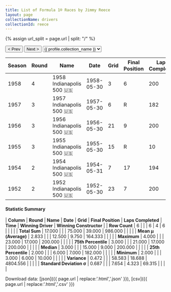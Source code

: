 ```yaml
---
title: List of Formula 1® Races by Jimmy Reece
layout: page
collectionName: drivers
collectionId: reece
---
```


{% assign url_split = page.url | split: "/" %}
<div id="collection-navigation">
<button onclick="selector.options[selector.selectedIndex-1].value && (window.location = selector.options[selector.selectedIndex-1].value);">&lt; Prev</button>
<button onclick="selector.options[selector.selectedIndex+1].value && (window.location = selector.options[selector.selectedIndex+1].value);">Next &gt;</button>
<select id="selector" onchange="this.options[this.selectedIndex].value && (window.location = this.options[this.selectedIndex].value);">
  {% for collectionId in site.data[page.collectionName].refs %}
    {% if collectionId == page.collectionId %}
      {% assign selected = "selected" %}
    {% else %}
      {% assign selected = "" %}
    {% endif %}
    {% assign profile = site.data[page.collectionName][collectionId].profile %}
    <option value="/f1/{{ page.collectionName }}/{{ collectionId }}/{{ url_split[4] }}" {{ selected }}>{{ profile.collection_name }}</option>
  {% endfor %}
</select>
</div>

| Season | Round | Name | Date | Grid | Final Position | Laps Completed | Time | Winning Driver | Winning Constructor |
|--|--|--|--|--|--|--|--|--|--|
| 1958 | 4 | 1958 Indianapolis 500 🇺🇸 | 1958-05-30 | 3 | 6 | 200 | +2:16.95 | Jimmy Bryan 🇺🇸 | Epperly 🇺🇸 |
| 1957 | 3 | 1957 Indianapolis 500 🇺🇸 | 1957-05-30 | 6 | R | 182 |   | Sam Hanks 🇺🇸 | Epperly 🇺🇸 |
| 1956 | 3 | 1956 Indianapolis 500 🇺🇸 | 1956-05-30 | 21 | 9 | 200 | +6:38.31 | Pat Flaherty 🇺🇸 | Watson 🇺🇸 |
| 1955 | 3 | 1955 Indianapolis 500 🇺🇸 | 1955-05-30 | 15 | R | 10 |   | Bob Sweikert 🇺🇸 | Kurtis Kraft 🇺🇸 |
| 1954 | 2 | 1954 Indianapolis 500 🇺🇸 | 1954-05-31 | 7 | 17 | 194 |   | Bill Vukovich 🇺🇸 | Kurtis Kraft 🇺🇸 |
| 1952 | 2 | 1952 Indianapolis 500 🇺🇸 | 1952-05-30 | 23 | 7 | 200 | +10:35.24 | Troy Ruttman 🇺🇸 | Kuzma 🇺🇸 |

#### Statistic Summary

| **Column** | **Round** | **Name** | **Date** | **Grid** | **Final Position** | **Laps Completed** | **Time** | **Winning Driver** | **Winning Constructor** |
| **Row Count** | 6 |  |  | 6 | 4 | 6 |  |  |  |
| **Total Sum** | 17.000 |  |  | 75.000 | 39.000 | 986.000 |  |  |  |
| **Mean μ (Average)** | 2.833 |  |  | 12.500 | 9.750 | 164.333 |  |  |  |
| **Maximum** | 4.000 |  |  | 23.000 | 17.000 | 200.000 |  |  |  |
| **75th Percentile** | 3.000 |  |  | 21.000 | 17.000 | 200.000 |  |  |  |
| **Median** | 3.000 |  |  | 15.000 | 9.000 | 200.000 |  |  |  |
| **25th Percentile** | 2.000 |  |  | 6.000 | 7.000 | 182.000 |  |  |  |
| **Minimum** | 2.000 |  |  | 3.000 | 6.000 | 10.000 |  |  |  |
| **Variance** | 0.472 |  |  | 58.583 | 18.688 | 4804.556 |  |  |  |
| **Standard Deviation σ** | 0.687 |  |  | 7.654 | 4.323 | 69.315 |  |  |  |

Download data: [json]({{ page.url | replace:'.html','.json' }}), [csv]({{ page.url | replace:'.html','.csv' }})
